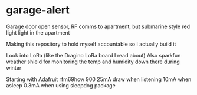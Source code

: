 # garage-alert
Garage door open sensor, RF comms to apartment, but submarine style red light light in the apartment

Making this repository to hold myself accountable so I actually build it

Look into LoRa (like the Dragino LoRa board I read about)
Also sparkfun weather shield for monitoring the temp and humidity down there during winter

Starting with Adafruit rfm69hcw 900
25mA draw when listening
10mA when asleep
0.3mA when using sleepdog package
